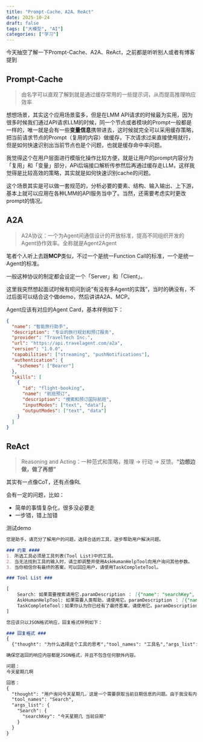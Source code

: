 ```yaml
---
title: "Prompt-Cache、A2A、ReAct"
date: 2025-10-24
draft: false
tags: ["大模型", "AI"]
categories: ["学习"]
---
```

今天抽空了解一下Prompt-Cache、A2A、ReAct，之前都是听听别人或者有博客提到
<!--more-->

## Prompt-Cache
> 由名字可以直观了解到就是通过缓存常用的一些提示词，从而提高推理响应效率

想想场景，其实这个应用场景蛮多，但是在LMM API请求的时候最为实用，因为很多时候我们通过API请求LLM的时候，同一个节点或者模块的Prompt一般都是一样的，唯一就是会有一些**变量信息**携带进去，这时候就完全可以采用缓存策略，把当前请求节点的Prompt（复用的内容）做缓存，下次请求过来直接使用就行，但是如何快速识别出当前节点也是个问题，也就是缓存命中率问题。

我觉得这个在用户层面进行模版化操作比较方便，就是让用户的prompt内容分为「复用」和「变量」部分，APi后端接口解析传参然后再通过缓存走LLM，这样我觉得是比较高效的策略，其实就是如何快速识别cache的问题。

这个场景其实是可以做一套规范的，分析必要的要素、结构、输入输出、上下游，基本上就可以应用在各种LMM的API服务当中了。当然，还需要考虑实时更改prompt的情况。


## A2A
> A2A协议：一个为Agent间通信设计的开放标准，提高不同组织开发的Agent协作效率。全称就是Agent2Agent

笔者个人听上去跟**MCP**类似，不过一个是统一Function Call的标准，一个是统一Agent的标准。

一般这种协议的制定都会设定一个「Server」和「Client」。

这里我突然想起面试时候有呗问到说“有没有多Agent的实践”，当时的确没有，不过后面可以结合这个做demo，然后讲讲A2A、MCP。

Agent应该有对应的Agent Card，基本样例如下：

```json
{
  "name": "智能旅行助手",
  "description": "专业的旅行规划和预订服务",
  "provider": "TravelTech Inc.",
  "url": "https://api.travelagent.com/a2a",
  "version": "1.0.0",
  "capabilities": ["streaming", "pushNotifications"],
  "authentication": {
    "schemes": ["Bearer"]
  },
  "skills": [
    {
      "id": "flight-booking",
      "name": "航班预订",
      "description": "搜索和预订国际航班",
      "inputModes": ["text", "data"],
      "outputModes": ["text", "data"]
    }
  ]
}
```



## ReAct
> Reasoning and Acting：一种范式和策略，推理 -> 行动 -> 反馈。**“边想边做，做了再想”**

其实有一点像CoT，还有点像RL

会有一定的问题，比如：

- 简单的事情复杂化，很多没必要走
- 一步错，错上加错

测试demo

```markdown
您是助手，请充分了解用户的问题，选择合适的工具，逐步帮助用户解决问题。

### 约束 ####
1. 所选工具必须是工具列表(Tool List)中的工具。
2. 当无法找到工具的输入时，请立即调整并使用AskHumanHelpTool向用户询问其他参数。
3. 当你相信你有最终的答案，可以回应用户，请使用TaskCompleteTool。

### Tool List ###

[
    Search: 如果需要搜索请用它.paramDescription ： [{"name": "searchKey", "description": "搜索参数","type":"String"}]
    AskHumanHelpTool: 如果需要人类帮助，请使用它。paramDescription ： [{"name": "question", "description": "问题","type":"String"}]
    TaskCompleteTool：如果你认为你已经有了最终答案，请使用它。paramDescription ： [{"name": "answer", "description": "答案","type":"String"}]
]

您应该只以JSON格式响应，回复格式样例如下：

### 回复格式 ###
{
  {"thought": "为什么选择这个工具的思考","tool_names": "工具名","args_list": {“工具名1”:{"参数名1": "参数值1","参数名2": "参数值2"}}}}

确保您返回的响应内容都是JSON格式，并且不包含任何额外内容。


```

```markdown
问题：
今天星期几啊

```

```markdown
回答：
{
  "thought": "用户询问今天星期几，这是一个需要获取当前日期信息的问题。由于我没有内置的实时时钟功能，需要使用搜索工具来查找当前日期和星期信息。",
  "tool_names": "Search",
  "args_list": {
    "Search": {
      "searchKey": "今天星期几 当前日期"
    }
  }
}

```

